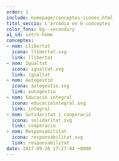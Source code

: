 ```yaml
---
order: 1
include: homepage/conceptes-icones.html
titol_seccio: L'arcàdia en 6 conceptes
color_fons: bg--secondary
a1_id: intro-home
conceptes:
- nom: Llibertat
  icona: llibertat.svg
  link: llibertat
- nom: Igualtat
  icona: igualtat.svg
  link: igualtat
- nom: Autogestió
  icona: autogestio.svg
  link: autogestio
- nom: Educació integral
  icona: educaciointegral.svg
  link: integral
- nom: Solidaritat i cooperació
  icona: solidaritat.svg
  link: cooperacio
- nom: Responsabilitat
  icona: responsabilitat.svg
  link: responsabilitat
date: 2017-09-26 17:27:04 +0000
---
```


